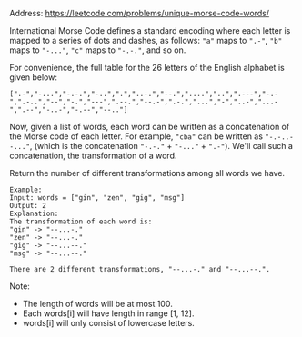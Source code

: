 Address: https://leetcode.com/problems/unique-morse-code-words/


International Morse Code defines a standard encoding where each letter is mapped to a series of dots and dashes, as follows: `"a"` maps to `".-"`, `"b"` maps to `"-..."`, `"c"` maps to `"-.-."`, and so on.

For convenience, the full table for the 26 letters of the English alphabet is given below:
```
[".-","-...","-.-.","-..",".","..-.","--.","....","..",".---","-.-",".-..","--","-.","---",".--.","--.-",".-.","...","-","..-","...-",".--","-..-","-.--","--.."]
```

Now, given a list of words, each word can be written as a concatenation of the Morse code of each letter. For example, `"cba"` can be written as `"-.-..--..."`, (which is the concatenation `"-.-."` + `"-..."` + `".-"`). We'll call such a concatenation, the transformation of a word.

Return the number of different transformations among all words we have.
```
Example:
Input: words = ["gin", "zen", "gig", "msg"]
Output: 2
Explanation: 
The transformation of each word is:
"gin" -> "--...-."
"zen" -> "--...-."
"gig" -> "--...--."
"msg" -> "--...--."

There are 2 different transformations, "--...-." and "--...--.".
```
Note:

+ The length of words will be at most 100.
+ Each words[i] will have length in range [1, 12].
+ words[i] will only consist of lowercase letters.